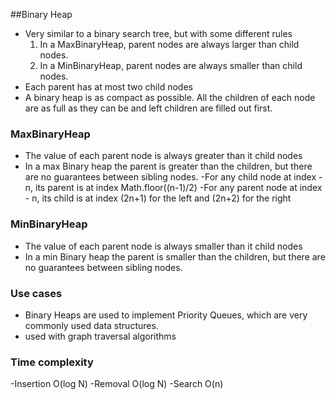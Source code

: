 ##Binary Heap
- Very similar to a binary search tree, but with some different rules
    1. In a MaxBinaryHeap, parent nodes are always larger than child nodes.
    2. In a MinBinaryHeap, parent nodes are always smaller than child nodes.
- Each parent has at most two child nodes
- A binary heap is as compact as possible. All the children of each node are as
  full as they can be and left children are filled out first.


### MaxBinaryHeap
- The value of each parent node is always greater than it child nodes
- In a max Binary heap the parent is greater than the children, but there are no
  guarantees between sibling nodes.
-For any child node at index - n, its parent is at index Math.floor((n-1)/2)
-For any parent node at index - n, its child is at index (2n+1) for the left and (2n+2) for the right

### MinBinaryHeap
- The value of each parent node is always smaller than it child nodes
- In a min Binary heap the parent is smaller than the children, but there are no
  guarantees between sibling nodes.

### Use cases 
- Binary Heaps are used to implement Priority Queues, which are very commonly used data structures.
- used with graph traversal algorithms

### Time complexity
-Insertion O(log N)
-Removal O(log N)
-Search O(n)